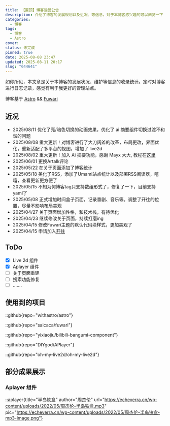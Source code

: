 ```yaml
---
title: 【置顶】博客运营公告
description: 介绍了博客的发展规划以及近况、等信息，对于本博客感兴趣的可以阅览一下
categories:
  - 博客
tags:
  - 博客
  - Astro
cover: 
status: 未完成
pinned: true
date: 2025-08-08 23:47
updated: 2025-08-11 20:17
slug: "644641"
---
```


如你所见，本文章是关于本博客的发展状况、维护等信息的收录统计。定时对博客进行日志记录，感觉有利于我更好的管理站点。

博客基于 [Astro](https://astro.build/) && [Fuwari](https://github.com/saicaca/fuwari)

## 近况
- 2025/08/11 优化了亮/暗色切换的动画效果，优化了 ai 摘要组件切换过渡不和谐的问题
- 2025/08/08 重大更新！对博客进行了大刀阔斧的改革，布局更改，界面优化，重新适配了多平台的视图，增加了 live2d
- 2025/08/02 重大更新！加入 Ai 摘要功能，感谢 Mayx 大大, 教程在[这里](https://mayx.eu.org/2024/07/03/ai-summary?kw=ai)
- 2025/06/01 更换Artalk评论
- 2025/05/22 在关于页面添加了博客统计
- 2025/05/18 美化了RSS，添加了Umami站点统计以及部署RSS阅读器，嘻嘻，查看更新更方便了
- 2025/05/15 不知为何博客tag只支持数组形式了，修复了一下，目前支持yaml了
- 2025/05/08 正式增加时间盒子页面，记录番剧、音乐等。调整了开往的位置，尽量不影响布局美观
- 2025/04/27 关于页面增加性格，和技术栈，有待优化
- 2025/04/23 继续修改关于页面，持续打磨ing
- 2025/04/15 修改Fuwari主题的默认代码块样式，更加美观了
- 2025/04/15 申请加入[开往](https://www.travellings.cn/)

## ToDo
- [x] Live 2d 组件
- [x] Aplayer 组件
- [ ] 关于页面重建
- [ ] 搜索功能修复
- [ ] .......

## 使用到的项目

::github{repo="withastro/astro"}

::github{repo="saicaca/fuwari"}

::github{repo="yixiaojiu/bilibili-bangumi-component"}

::github{repo="DIYgod/APlayer"}

::github{repo="oh-my-live2d/oh-my-live2d"}

## 部分成果展示
### Aplayer 组件

::aplayer{title="半岛铁盒" author="周杰伦" url="https://echeverra.cn/wp-content/uploads/2022/05/周杰伦-半岛铁盒.mp3" pic="https://echeverra.cn/wp-content/uploads/2022/05/周杰伦-半岛铁盒-mp3-image.png"}
